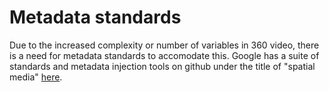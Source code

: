 # Metadata standards

Due to the increased complexity or number of variables in 360 video, there is a need for metadata standards to accomodate this. Google has a suite of standards and metadata injection tools on github under the title of "spatial media" [here](https://github.com/google/spatial-media).&#x20;
